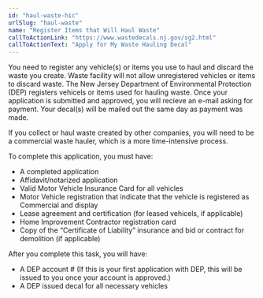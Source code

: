 ```yaml
---
id: "haul-waste-hic"
urlSlug: "haul-waste"
name: "Register Items that Will Haul Waste"
callToActionLink: "https://www.wastedecals.nj.gov/sg2.html"
callToActionText: "Apply for My Waste Hauling Decal"
---
```


You need to register any vehicle(s) or items you use to haul and discard the waste you create. Waste facility will not allow unregistered vehicles or items to discard waste. The New Jersey Department of Environmental Protection (DEP) registers vehicels or items used for hauling waste. Once your application is submitted and approved, you will recieve an e-mail asking for payment. Your decal(s) will be mailed out the same day as payment was made.

If you collect or haul waste created by other companies, you will need to be a commercial waste hauler, which is a more time-intensive process. 

To complete this application, you must have:
- A completed application
- Affidavit/notarized application
- Valid Motor Vehicle Insurance Card for all vehicles
- Motor Vehicle registration that indicate that the vehicle is registered as Commercial and display 
- Lease agreement and certification (for leased vehicels, if applicable) 
- Home Improvement Contractor registration card
- Copy of the “Certificate of Liability” insurance and bid or contract for demolition (if applicable)

After you complete this task, you will have:
- A DEP account # (If this is your first application with DEP, this will be issued to you once your account is approved.)
- A DEP issued decal for all necessary vehicles
